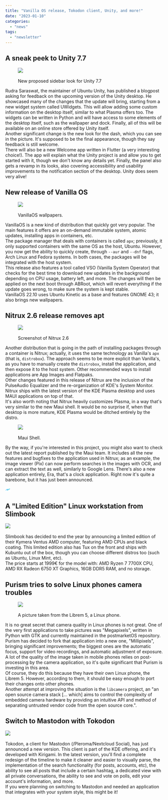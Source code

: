 ```yaml
---
title: "Vanilla OS release, Tokodon client, Unity, and more!"
date: "2023-01-10"
categories: 
  - "news"
tags: 
  - "newsletter"
---
```


## A sneak peek to Unity 7.7

<figure>

![](images/image.png)

<figcaption>

New proposed sidebar look for Unity 7.7

</figcaption>

</figure>

Rudra Saraswat, the maintainer of Ubuntu Unity, has published a blogpost asking for feedback on the upcoming version of the Unity desktop. He showcased many of the changes that the update will bring, starting from a new widget system called UWidgets. This will allow adding some custom information on the desktop itself, similar to what Plasma offers too. The widgets can be written in Python and will have access to some elements of the desktop itself, such as the wallpaper and dock. Finally, all of this will be available on an online store offered by Unity itself.  
Another significant change is the new look for the dash, which you can see in the picture. It's supposed to be the final appearance, though they say feedback is still welcome.  
There will also be a new Welcome app written in Flutter (a very interesting choice!). The app will explain what the Unity project is and allow you to get started with it, though we don't know any details yet. Finally, the panel also gets a revamp in its looks, also covering accessibility and usability improvements to the notification section of the desktop. Unity does seem very alive!

## New release of Vanilla OS

<figure>

![](images/image-1.png)

<figcaption>

VanillaOS wallpapers.

</figcaption>

</figure>

VanillaOS is a new kind of distribution that quickly got very popular. The main features it offers are an on-demand immutable system, atomic updates, installing apps in containers, etc.  
The package manager that deals with containers is called `apx`; previously, it only supported containers with the same OS as the host, Ubuntu. However, you now get the ability to quickly create, through `--aur` and `--dnf` flags, Arch Linux and Fedora systems. In both cases, the packages will be integrated with the host system.  
This release also features a tool called VSO (Vanilla System Operator) that checks for the best time to download new updates in the background depending on CPU usage, battery left, and more. The changes will then be applied on the next boot through ABRoot, which will revert everything if the update goes wrong, to make sure the system is kept stable.  
VanillaOS 22.10 uses Ubuntu Kinetic as a base and features GNOME 43; it also brings new wallpapers.

## Nitrux 2.6 release removes apt

<figure>

![](images/image-2.png)

<figcaption>

Screenshot of Nitrux 2.6

</figcaption>

</figure>

Another distribution that is going in the path of installing packages through a container is Nitrux; actually, it uses the same technology as Vanilla's `apx` (that is, `distrobox`). The approach seems to be more explicit than Vanilla's, as you have to manually create the `distrobox`, install the application, and then expose it to the host system. Other recommended ways to install applications are App Images and Flatpaks.  
Other changes featured in this release of Nitrux are the inclusion of the PulseAudio Equalizer and the re-organization of KDE's System Monitor. Nitrux ships with the latest version of the KDE Plasma desktop and uses MAUI applications on top of that.  
It's also worth noting that Nitrux heavily customizes Plasma, in a way that's very similar to the new Maui shell. It would be no surprise if, when that desktop is more mature, KDE Plasma would be ditched entirely by the distro.

<figure>

![](images/image-3.png)

<figcaption>

Maui Shell.

</figcaption>

</figure>

By the way, if you're interested in this project, you might also want to check out the latest report published by the Maui team. It includes all the new features and bugfixes to the application used in Nitrux; as an example, the image viewer (Pix) can now perform searches in the images with OCR, and can extract the text as well, similarly to Google Lens. There's also a new application entirely, Era, that's a clock application. Right now it's quite a barebone, but it has just been announced.

![](images/maui-project_favicon.png)

## A "Limited Edition" Linux workstation from Slimbook

![](images/image-4.png)

Slimbook has decided to end the year by announcing a limited edition of their Kymera Ventus AMD computer, featuring AMD CPUs and black coating. This limited edition also has Tux on the front and ships with Kubuntu out of the box, though you can choose different distros too (such as Ubuntu, Linux Mint, etc).  
The price starts at 1999€ for the model with: AMD Ryzen 7 7700X CPU, AMD RX Radeon 6750 XT Graphics, 16GB DDR5 RAM, and no storage.

## Purism tries to solve Linux phones camera troubles

<figure>

![](images/image-5.png)

<figcaption>

A picture taken from the Librem 5, a Linux phone.

</figcaption>

</figure>

It is no great secret that camera quality in Linux phones is not great. One of the very first applications to take pictures was "Megapixels", written in Python with GTK and currently maintained in the postmarketOS repository.  
Purism has decided to fork that application into a new one, "Millipixels", bringing significant improvements; the biggest ones are the automatic focus, support for video recordings, and automatic adjustment of exposure. A lot of the quality of the image taken in mobile phones relies on post-processing by the camera application, so it's quite significant that Purism is investing in this area.  
Of course, they do this because they have their own Linux phone, the Librem 5. However, according to them, it should be easy enough to port their changes onto other phones.  
Another attempt at improving the situation is the `libcamera` project, an "an open source camera stack \[... which\] aims to control the complexity of embedded camera hardware by providing an intuitive API and method of separating untrusted vendor code from the open source core.".

## Switch to Mastodon with Tokodon

![](images/image-6.png)

Tokodon, a client for Mastodon (/Pleroma/Nextcloud Social), has just announced a new version. This client is part of the KDE offering, and it's developed with Kirigami. In the latest version, you'll find a complete redesign of the timeline to make it cleaner and easier to visually parse, the implementation of the search functionality (for posts, accounts, etc), the ability to see all posts that include a certain hashtag, a dedicated view with all private conversations, the ability to see and vote on polls, edit your account's information, and more.  
If you were planning on switching to Mastodon and needed an application that integrates with your system style, this might be it!
